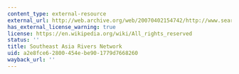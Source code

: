 ```yaml
---
content_type: external-resource
external_url: http://web.archive.org/web/20070402154742/http://www.searin.org/
has_external_license_warning: true
license: https://en.wikipedia.org/wiki/All_rights_reserved
status: ''
title: Southeast Asia Rivers Network
uid: a2e8fce6-2800-454e-be90-1779d7668260
wayback_url: ''
---
```

